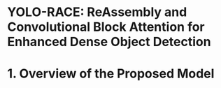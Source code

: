 # YOLO-RACE: ReAssembly and Convolutional Block Attention for Enhanced Dense Object Detection 

# 1. Overview of the Proposed Model
